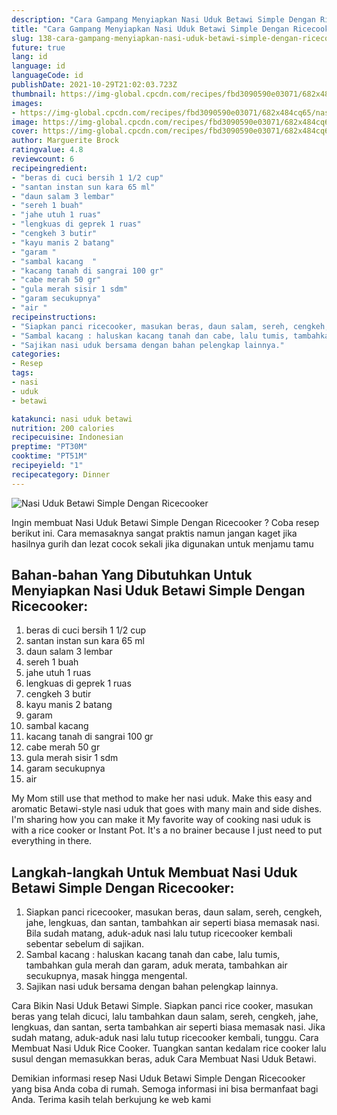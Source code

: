 ```yaml
---
description: "Cara Gampang Menyiapkan Nasi Uduk Betawi Simple Dengan Ricecooker, Lezat"
title: "Cara Gampang Menyiapkan Nasi Uduk Betawi Simple Dengan Ricecooker, Lezat"
slug: 138-cara-gampang-menyiapkan-nasi-uduk-betawi-simple-dengan-ricecooker-lezat
future: true
lang: id
language: id
languageCode: id
publishDate: 2021-10-29T21:02:03.723Z 
thumbnail: https://img-global.cpcdn.com/recipes/fbd3090590e03071/682x484cq65/nasi-uduk-betawi-simple-dengan-ricecooker-foto-resep-utama.png
images:
- https://img-global.cpcdn.com/recipes/fbd3090590e03071/682x484cq65/nasi-uduk-betawi-simple-dengan-ricecooker-foto-resep-utama.png
image: https://img-global.cpcdn.com/recipes/fbd3090590e03071/682x484cq65/nasi-uduk-betawi-simple-dengan-ricecooker-foto-resep-utama.png
cover: https://img-global.cpcdn.com/recipes/fbd3090590e03071/682x484cq65/nasi-uduk-betawi-simple-dengan-ricecooker-foto-resep-utama.png
author: Marguerite Brock
ratingvalue: 4.8
reviewcount: 6
recipeingredient:
- "beras di cuci bersih 1 1/2 cup"
- "santan instan sun kara 65 ml"
- "daun salam 3 lembar"
- "sereh 1 buah"
- "jahe utuh 1 ruas"
- "lengkuas di geprek 1 ruas"
- "cengkeh 3 butir"
- "kayu manis 2 batang"
- "garam "
- "sambal kacang  "
- "kacang tanah di sangrai 100 gr"
- "cabe merah 50 gr"
- "gula merah sisir 1 sdm"
- "garam secukupnya"
- "air "
recipeinstructions:
- "Siapkan panci ricecooker, masukan beras, daun salam, sereh, cengkeh, jahe, lengkuas, dan santan, tambahkan air seperti biasa memasak nasi. Bila sudah matang, aduk-aduk nasi lalu tutup ricecooker kembali sebentar sebelum di sajikan."
- "Sambal kacang : haluskan kacang tanah dan cabe, lalu tumis, tambahkan gula merah dan garam, aduk merata, tambahkan air secukupnya, masak hingga mengental."
- "Sajikan nasi uduk bersama dengan bahan pelengkap lainnya."
categories:
- Resep
tags:
- nasi
- uduk
- betawi

katakunci: nasi uduk betawi 
nutrition: 200 calories
recipecuisine: Indonesian
preptime: "PT30M"
cooktime: "PT51M"
recipeyield: "1"
recipecategory: Dinner
---
```



![Nasi Uduk Betawi Simple Dengan Ricecooker](https://img-global.cpcdn.com/recipes/fbd3090590e03071/682x484cq65/nasi-uduk-betawi-simple-dengan-ricecooker-foto-resep-utama.png)

Ingin membuat Nasi Uduk Betawi Simple Dengan Ricecooker ? Coba resep berikut ini. Cara memasaknya sangat praktis namun jangan kaget jika hasilnya gurih dan lezat cocok sekali jika digunakan untuk menjamu tamu

<!--inarticleads1-->

## Bahan-bahan Yang Dibutuhkan Untuk Menyiapkan Nasi Uduk Betawi Simple Dengan Ricecooker:

1. beras di cuci bersih 1 1/2 cup
1. santan instan sun kara 65 ml
1. daun salam 3 lembar
1. sereh 1 buah
1. jahe utuh 1 ruas
1. lengkuas di geprek 1 ruas
1. cengkeh 3 butir
1. kayu manis 2 batang
1. garam 
1. sambal kacang  
1. kacang tanah di sangrai 100 gr
1. cabe merah 50 gr
1. gula merah sisir 1 sdm
1. garam secukupnya
1. air 

My Mom still use that method to make her nasi uduk. Make this easy and aromatic Betawi-style nasi uduk that goes with many main and side dishes. I&#39;m sharing how you can make it My favorite way of cooking nasi uduk is with a rice cooker or Instant Pot. It&#39;s a no brainer because I just need to put everything in there. 

<!--inarticleads2-->

## Langkah-langkah Untuk Membuat Nasi Uduk Betawi Simple Dengan Ricecooker:

1. Siapkan panci ricecooker, masukan beras, daun salam, sereh, cengkeh, jahe, lengkuas, dan santan, tambahkan air seperti biasa memasak nasi. Bila sudah matang, aduk-aduk nasi lalu tutup ricecooker kembali sebentar sebelum di sajikan.
1. Sambal kacang : haluskan kacang tanah dan cabe, lalu tumis, tambahkan gula merah dan garam, aduk merata, tambahkan air secukupnya, masak hingga mengental.
1. Sajikan nasi uduk bersama dengan bahan pelengkap lainnya.


Cara Bikin Nasi Uduk Betawi Simple. Siapkan panci rice cooker, masukan beras yang telah dicuci, lalu tambahkan daun salam, sereh, cengkeh, jahe, lengkuas, dan santan, serta tambahkan air seperti biasa memasak nasi. Jika sudah matang, aduk-aduk nasi lalu tutup ricecooker kembali, tunggu. Cara Membuat Nasi Uduk Rice Cooker. Tuangkan santan kedalam rice cooker lalu susul dengan memasukkan beras, aduk Cara Membuat Nasi Uduk Betawi. 

Demikian informasi  resep Nasi Uduk Betawi Simple Dengan Ricecooker   yang bisa Anda coba di rumah. Semoga informasi ini bisa bermanfaat bagi Anda. Terima kasih telah berkujung ke web kami
